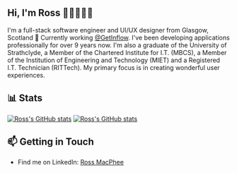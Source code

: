 ## Hi, I'm Ross 👋🏻👨🏻‍💻

I'm a full-stack software engineer and UI/UX designer from Glasgow, Scotland 🏴󠁧󠁢󠁳󠁣󠁴󠁿 Currently working [@GetInflow](https://github.com/GetInflow). I've been developing applications professionally for over 9 years now. I'm also a graduate of the University of Strathclyde, a Member of the Chartered Institute for I.T. (MBCS), a Member of the Institution of Engineering and Technology (MIET) and a Registered I.T. Technician (RITTech). My primary focus is in creating wonderful user experiences.

## 📊 Stats

[![Ross's GitHub stats](https://github-readme-stats.vercel.app/api?username=rossyman&show_icons=true&count_private=true&include_all_commits=true&hide_title=true&border_color=30363d&text_color=fff&bg_color=00000000&theme=default#gh-dark-mode-only)](https://github.com/rossyman#gh-dark-mode-only)
[![Ross's GitHub stats](https://github-readme-stats.vercel.app/api?username=rossyman&show_icons=true&count_private=true&include_all_commits=true&hide_title=true&bg_color=00000000&theme=default#gh-light-mode-only)](https://github.com/rossyman#gh-light-mode-only)

## 📫 Getting in Touch
- Find me on LinkedIn: [Ross MacPhee](https://www.linkedin.com/in/ross-macphee/)
